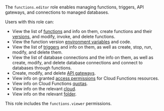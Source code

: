 The `functions.editor` role enables managing functions, triggers, API gateways, and connections to managed databases.

Users with this role can:
* View the list of [functions](../../functions/concepts/function.md) and info on them, create functions and their [versions](../../functions/concepts/function.md#version), and modify, invoke, and delete functions.
* View the function version [environment variables](../../functions/concepts/runtime/environment-variables.md) and code.
* View the list of [triggers](../../functions/concepts/trigger/index.md) and info on them, as well as create, stop, run, modify, and delete them.
* View the list of database connections and the info on them, as well as create, modify, and delete database connections and connect to databases through functions.
* Create, modify, and delete [API gateways](../../api-gateway/concepts/index.md).
* View info on granted [access permissions](../../iam/concepts/access-control/index.md) for Cloud Functions resources.
* View info on Cloud Functions [quotas](../../functions/concepts/limits.md#functions-quotas).
* View info on the relevant [cloud](../../resource-manager/concepts/resources-hierarchy.md#cloud).
* View info on the relevant [folder](../../resource-manager/concepts/resources-hierarchy.md#folder).

This role includes the `functions.viewer` permissions.